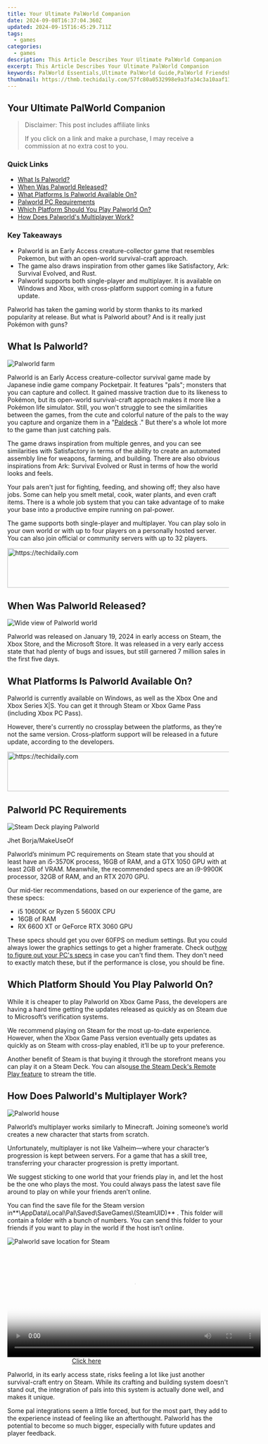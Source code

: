 ```yaml
---
title: Your Ultimate PalWorld Companion
date: 2024-09-08T16:37:04.360Z
updated: 2024-09-15T16:45:29.711Z
tags:
  - games
categories:
  - games
description: This Article Describes Your Ultimate PalWorld Companion
excerpt: This Article Describes Your Ultimate PalWorld Companion
keywords: PalWorld Essentials,Ultimate PalWorld Guide,PalWorld Friendship Tips,Discover PalWorld Secrets,PalWorld Life Enhancer,Connect with PalWorld,Join the PalWorld Community
thumbnail: https://thmb.techidaily.com/57fc80a0532998e9a3fa34c3a10aaf11a38c8a2570d6f12d0969979c5207b72c.jpg
---
```


## Your Ultimate PalWorld Companion

>  Disclaimer: This post includes affiliate links
>
>  If you click on a link and make a purchase, I may receive a commission at no extra cost to you.
>

### Quick Links

* [What Is Palworld?](#what-is-palworld)
* [When Was Palworld Released?](#when-was-palworld-released)
* [What Platforms Is Palworld Available On?](#what-platforms-is-palworld-available-on)
* [Palworld PC Requirements](#palworld-pc-requirements)
* [Which Platform Should You Play Palworld On?](#which-platform-should-you-play-palworld-on)
* [How Does Palworld's Multiplayer Work?](#how-does-palworld-39-s-multiplayer-work)

### Key Takeaways

* Palworld is an Early Access creature-collector game that resembles Pokemon, but with an open-world survival-craft approach.
* The game also draws inspiration from other games like Satisfactory, Ark: Survival Evolved, and Rust.
* Palworld supports both single-player and multiplayer. It is available on Windows and Xbox, with cross-platform support coming in a future update.

 Palworld has taken the gaming world by storm thanks to its marked popularity at release. But what is Palworld about? And is it really just Pokémon with guns?

## What Is Palworld?

![Palworld farm](https://static1.makeuseofimages.com/wordpress/wp-content/uploads/wm/2024/01/palworld-farm.jpg)

 Palworld is an Early Access creature-collector survival game made by Japanese indie game company Pocketpair. It features "pals"; monsters that you can capture and collect. It gained massive traction due to its likeness to Pokémon, but its open-world survival-craft approach makes it more like a Pokémon life simulator. Still, you won't struggle to see the similarities between the games, from the cute and colorful nature of the pals to the way you capture and organize them in a "[Paldeck](https://hardcoregamer.com/palworld/every-pal-paldeck/) ." But there's a whole lot more to the game than just catching pals.

 The game draws inspiration from multiple genres, and you can see similarities with Satisfactory in terms of the ability to create an automated assembly line for weapons, farming, and building. There are also obvious inspirations from Ark: Survival Evolved or Rust in terms of how the world looks and feels.

 Your pals aren't just for fighting, feeding, and showing off; they also have jobs. Some can help you smelt metal, cook, water plants, and even craft items. There is a whole job system that you can take advantage of to make your base into a productive empire running on pal-power.

 The game supports both single-player and multiplayer. You can play solo in your own world or with up to four players on a personally hosted server. You can also join official or community servers with up to 32 players.

<!-- affiliate ads begin -->
<a href="https://appsumo.8odi.net/c/5597632/2129740/7443" target="_top" id="2129740">
  <img src="//a.impactradius-go.com/display-ad/7443-2129740" border="0" alt="https://techidaily.com" width="728" height="90"/>
</a>
<img height="0" width="0" src="https://appsumo.8odi.net/i/5597632/2129740/7443" style="position:absolute;visibility:hidden;" border="0" />
<!-- affiliate ads end -->

## When Was Palworld Released?

![Wide view of Palworld world](https://static1.makeuseofimages.com/wordpress/wp-content/uploads/wm/2024/01/wide-view-of-palworld-world.jpg)

 Palworld was released on January 19, 2024 in early access on Steam, the Xbox Store, and the Microsoft Store. It was released in a very early access state that had plenty of bugs and issues, but still garnered 7 million sales in the first five days.

## What Platforms Is Palworld Available On?

 Palworld is currently available on Windows, as well as the Xbox One and Xbox Series X|S. You can get it through Steam or Xbox Game Pass (including Xbox PC Pass).

 However, there's currently no crossplay between the platforms, as they’re not the same version. Cross-platform support will be released in a future update, according to the developers.

<!-- affiliate ads begin -->
<a href="https://appsumo.8odi.net/c/5597632/2129741/7443" target="_top" id="2129741">
  <img src="//a.impactradius-go.com/display-ad/7443-2129741" border="0" alt="https://techidaily.com" width="728" height="90"/>
</a>
<img height="0" width="0" src="https://appsumo.8odi.net/i/5597632/2129741/7443" style="position:absolute;visibility:hidden;" border="0" />
<!-- affiliate ads end -->

## Palworld PC Requirements

![Steam Deck playing Palworld](https://static1.makeuseofimages.com/wordpress/wp-content/uploads/wm/2024/01/steam-deck-playing-palworld-1.JPG)

Jhet Borja/MakeUseOf

 Palworld’s minimum PC requirements on Steam state that you should at least have an i5-3570K process, 16GB of RAM, and a GTX 1050 GPU with at least 2GB of VRAM. Meanwhile, the recommended specs are an i9-9900K processor, 32GB of RAM, and an RTX 2070 GPU.

 Our mid-tier recommendations, based on our experience of the game, are these specs:

* i5 10600K or Ryzen 5 5600X CPU
* 16GB of RAM
* RX 6600 XT or GeForce RTX 3060 GPU

 These specs should get you over 60FPS on medium settings. But you could always lower the graphics settings to get a higher framerate. Check out[how to figure out your PC's specs](https://www.makeuseof.com/how-to-check-pc-specs/) in case you can't find them. They don't need to exactly match these, but if the performance is close, you should be fine.

## Which Platform Should You Play Palworld On?

 While it is cheaper to play Palworld on Xbox Game Pass, the developers are having a hard time getting the updates released as quickly as on Steam due to Microsoft’s verification systems.

 We recommend playing on Steam for the most up-to-date experience. However, when the Xbox Game Pass version eventually gets updates as quickly as on Steam with cross-play enabled, it’ll be up to your preference.

 Another benefit of Steam is that buying it through the storefront means you can play it on a Steam Deck. You can also[use the Steam Deck's Remote Play feature](https://www.makeuseof.com/steam-deck-remote-play-stream-games-from-pc/) to stream the title.

## How Does Palworld's Multiplayer Work?

![Palworld house](https://static1.makeuseofimages.com/wordpress/wp-content/uploads/wm/2024/01/palworld-house.jpg)

 Palworld’s multiplayer works similarly to Minecraft. Joining someone’s world creates a new character that starts from scratch.

 Unfortunately, multiplayer is not like Valheim—where your character’s progression is kept between servers. For a game that has a skill tree, transferring your character progression is pretty important.

 We suggest sticking to one world that your friends play in, and let the host be the one who plays the most. You could always pass the latest save file around to play on while your friends aren’t online.

 You can find the save file for the Steam version in**\\AppData\\Local\\Pal\\Saved\\SaveGames\\(SteamUID)** . This folder will contain a folder with a bunch of numbers. You can send this folder to your friends if you want to play in the world if the host isn’t online.

![Palworld save location for Steam](https://static1.makeuseofimages.com/wordpress/wp-content/uploads/2024/01/palworld-save-location-for-steam-2.jpg)

<!-- affiliate ads begin -->
<span id="1983552">
					<video width="576" height="240" style="cursor:pointer"
           poster="//a.impactradius-go.com/display-clicktoplayimage/1983552.png"
           onclick="if(!this.playClicked){this.play();this.setAttribute('controls',true);this.playClicked=true;}">
	   <source src="//a.impactradius-go.com/display-ad/22993-1983552">
	   <img src="//a.impactradius-go.com/display-clicktoplayimage/1983552.png" style="border: none; height: 100%; width: 100%; object-fit: contain">
	</video>
	<div style="width:360px;text-align:center"><a href="javascript:window.open(decodeURIComponent('https%3A%2F%2Fhomestyler.sjv.io%2Fc%2F5597632%2F1983552%2F22993'), '_blank');void(0);">Click here</a></div>
</span>
<img height="0" width="0" src="https://imp.pxf.io/i/5597632/1983552/22993" style="position:absolute;visibility:hidden;" border="0" />
<!-- affiliate ads end -->

 Palworld, in its early access state, risks feeling a lot like just another survival-craft entry on Steam. While its crafting and building system doesn't stand out, the integration of pals into this system is actually done well, and makes it unique.

 Some pal integrations seem a little forced, but for the most part, they add to the experience instead of feeling like an afterthought. Palworld has the potential to become so much bigger, especially with future updates and player feedback.

<ins class="adsbygoogle"
     style="display:block"
     data-ad-format="autorelaxed"
     data-ad-client="ca-pub-7571918770474297"
     data-ad-slot="1223367746"></ins>

<ins class="adsbygoogle"
     style="display:block"
     data-ad-client="ca-pub-7571918770474297"
     data-ad-slot="8358498916"
     data-ad-format="auto"
     data-full-width-responsive="true"></ins>



